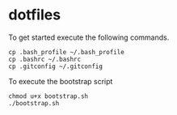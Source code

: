 dotfiles
========

To get started execute the following commands.

```
cp .bash_profile ~/.bash_profile
cp .bashrc ~/.bashrc
cp .gitconfig ~/.gitconfig
```

To execute the bootstrap script 

```
chmod u+x bootstrap.sh
./bootstrap.sh
```
